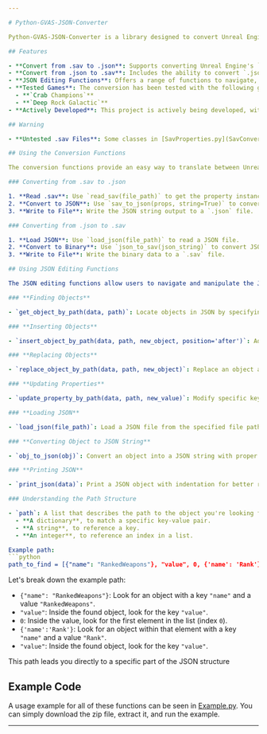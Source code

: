 ```yaml
---

# Python-GVAS-JSON-Converter

Python-GVAS-JSON-Converter is a library designed to convert Unreal Engine's Game Variable and Attribute System (GVAS) files between `.sav` and `.json` formats. It provides a way to read and interpret the binary structure of `.sav` files and translate them into human-readable JSON format, as well as convert JSON back to the original `.sav` format.

## Features

- **Convert from .sav to .json**: Supports converting Unreal Engine's `.sav` files into `.json` format.
- **Convert from .json to .sav**: Includes the ability to convert `.json` files back to the original `.sav` format.
- **JSON Editing Functions**: Offers a range of functions to navigate, manipulate, and modify the specific JSON structure with ease.
- **Tested Games**: The conversion has been tested with the following games (and may work for others):
  - **`Crab Champions`**
  - **`Deep Rock Galactic`**
- **Actively Developed**: This project is actively being developed, with new features and improvements being added.

## Warning

- **Untested .sav Files**: Some classes in [SavProperties.py](SavConverter/SavProperties.py) may not function correctly with untested `.sav` files, and certain [SavReader.py](SavConverter/SavReader.py) code segments may be broken for untested datatypes. While the library has been designed with flexibility in mind, full compatibility with all `.sav` files cannot be guaranteed at this stage. Efforts will continue to progressively test other games' `.sav` files and refine the code accordingly.

## Using the Conversion Functions

The conversion functions provide an easy way to translate between Unreal Engine's `.sav` and `.json` formats.

### Converting from .sav to .json

1. **Read .sav**: Use `read_sav(file_path)` to get the property instances from the `.sav` file.
2. **Convert to JSON**: Use `sav_to_json(props, string=True)` to convert properties to JSON. Use the `string` parameter to return a JSON string or object.
3. **Write to File**: Write the JSON string output to a `.json` file.

### Converting from .json to .sav

1. **Load JSON**: Use `load_json(file_path)` to read a JSON file.
2. **Convert to Binary**: Use `json_to_sav(json_string)` to convert JSON to binary data.
3. **Write to File**: Write the binary data to a `.sav` file.

## Using JSON Editing Functions

The JSON editing functions allow users to navigate and manipulate the JSON structure using paths, providing functions like:

### **Finding Objects**

- `get_object_by_path(data, path)`: Locate objects in JSON by specifying the path. Returns the object found at the specified path or `None` if the path is not found.

### **Inserting Objects**

- `insert_object_by_path(data, path, new_object, position='after')`: Add a new object at the specified location. Use the `position` parameter to insert before or after the targeted object.

### **Replacing Objects**

- `replace_object_by_path(data, path, new_object)`: Replace an object at the specified path with a new object.

### **Updating Properties**

- `update_property_by_path(data, path, new_value)`: Modify specific keys within an object at the given full path to the property.

### **Loading JSON**

- `load_json(file_path)`: Load a JSON file from the specified file path.

### **Converting Object to JSON String**

- `obj_to_json(obj)`: Convert an object into a JSON string with proper indentation.

### **Printing JSON**

- `print_json(data)`: Print a JSON object with indentation for better readability.

### Understanding the Path Structure

- `path`: A list that describes the path to the object you're looking for. Each element in the list can be:
  - **A dictionary**, to match a specific key-value pair.
  - **A string**, to reference a key.
  - **An integer**, to reference an index in a list.

Example path:
```python
path_to_find = [{"name": "RankedWeapons"}, "value", 0, {'name': 'Rank'}, 'value']
```
Let's break down the example path:

- `{"name": "RankedWeapons"}`: Look for an object with a key `"name"` and a value `"RankedWeapons"`.
- `"value"`: Inside the found object, look for the key `"value"`.
- `0`: Inside the value, look for the first element in the list (index `0`).
- `{'name':'Rank'}`: Look for an object within that element with a key `"name"` and a value `"Rank"`.
- `"value"`: Inside the found object, look for the key `"value"`.

This path leads you directly to a specific part of the JSON structure

## Example Code

A usage example for all of these functions can be seen in [Example.py](Example.py). You can simply download the zip file, extract it, and run the example.

---
```

